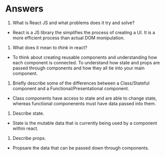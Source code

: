# Answers

1.  What is React JS and what problems does it try and solve?

- React is a JS library the simplifies the process of creating a UI. It is a more efficient process than actual DOM monipulation.

1.  What does it mean to _think_ in react?

- To think about creating reusable components and understanding how each component is connected. To understand how state and props are passed through components and how they all tie into your main component.

1.  Briefly describe some of the differences between a Class/Stateful component and a Functional/Presentational component.

- Class components have access to state and are able to change state, whereas functional componenents must have data passed into them. 

1.  Describe state.

- State is the mutable data that is currently being used by a component within react.

1.  Describe props.

- Propsare the data that can be passed down through components.
